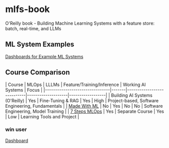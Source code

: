 # mlfs-book
O'Reilly book - Building Machine Learning Systems with a feature store: batch, real-time, and LLMs


## ML System Examples


[Dashboards for Example ML Systems](https://featurestorebook.github.io/mlfs-book/)

## Course Comparison

| Course                         | MLOps | LLLMs             | Feature/Training/Inference | Working AI Systems | Focus |
|--------------------------------|-------|----------------------------|--------------------|------------------|
| Building AI Systems (O'Reilly) | Yes   | Fine-Tuning & RAG | Yes                        | High               | Project-based, Software Engineering, Fundamentals    |
| [Made With ML](https://madewithml.com/)                   | No          | Yes   | No                         | No                 | Software Engineering, Model Training   |
| [7 Steps MLOps](https://www.pauliusztin.me/courses/the-full-stack-7-steps-mlops-framework)            | Yes   | Separate Course    | Yes                        | Low                | Learning Tools and Project    |


### win user
[Dashboard](https://davidenascivera.github.io/mlfs-book/air-quality/)
